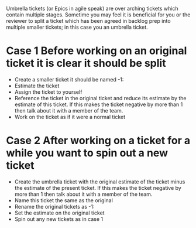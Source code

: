 Umbrella tickets (or Epics in agile speak) are over arching tickets which contain multiple stages. Sometime you may feel it is beneficial for you or the reviewer to split a ticket which has been agreed in backlog prep into multiple smaller tickets; in this case you an umbrella ticket.

# Case 1 Before working on an original ticket it is clear it should be split

* Create a smaller ticket it should be named <TICKET NUMBER>-1: <Ticket purpose>
* Estimate the ticket
* Assign the ticket to yourself
* Reference the ticket in the original ticket and reduce its estimate by the estimate of this ticket. If this makes the ticket negative by more than 1 then talk about it with a member of the team.
* Work on the ticket as if it were a normal ticket

# Case 2 After working on a ticket for a while you want to spin out a new ticket

* Create the umbrella ticket with the original estimate of the ticket minus the estimate of the present ticket. If this makes the ticket negative by more than 1 then talk about it with a member of the team.
* Name this ticket the same as the original
* Rename the original tickets as <TICKET NUMBER>-1: <Ticket purpose>
* Set the estimate on the original ticket
* Spin out any new tickets as in case 1


